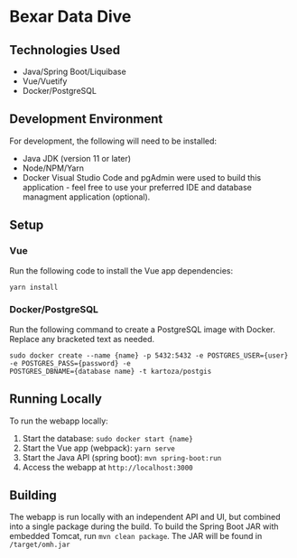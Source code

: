 # Bexar Data Dive

## Technologies Used
- Java/Spring Boot/Liquibase
- Vue/Vuetify
- Docker/PostgreSQL

## Development Environment
For development, the following will need to be installed:
- Java JDK (version 11 or later)
- Node/NPM/Yarn
- Docker
Visual Studio Code and pgAdmin were used to build this application - feel free to use your preferred IDE and database managment application (optional).

## Setup
### Vue
Run the following code to install the Vue app dependencies:
```
yarn install
```
### Docker/PostgreSQL
Run the following command to create a PostgreSQL image with Docker. Replace any bracketed text as needed.
```
sudo docker create --name {name} -p 5432:5432 -e POSTGRES_USER={user} -e POSTGRES_PASS={password} -e 
POSTGRES_DBNAME={database name} -t kartoza/postgis
```

## Running Locally
To run the webapp locally:
1. Start the database: ```sudo docker start {name}```
1. Start the Vue app (webpack): ```yarn serve```
1. Start the Java API (spring boot): ```mvn spring-boot:run```
1. Access the webapp at ```http://localhost:3000```

## Building
The webapp is run locally with an independent API and UI, but combined into a single package during the build. To build the Spring Boot JAR with embedded Tomcat, run ```mvn clean package```. The JAR will be found in ```/target/omh.jar```